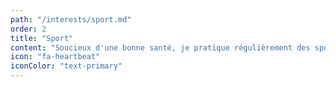 ```yaml
---
path: "/interests/sport.md"
order: 2
title: "Sport"
content: "Soucieux d'une bonne santé, je pratique régulièrement des sports de montagne comme le ski, le vélo et la randonnée."
icon: "fa-heartbeat"
iconColor: "text-primary"
---
```

